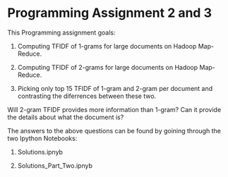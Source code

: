 # Programming Assignment 2 and 3 

This Programming assignment goals:

1. Computing TFIDF of 1-grams for large documents on Hadoop Map-Reduce.

2. Computing TFIDF of 2-grams for large documents on Hadoop Map-Reduce.

3. Picking only top 15 TFIDF of 1-gram and 2-gram per document and contrasting the diferrences between these two. 

Will 2-gram TFIDF provides more information than 1-gram? Can it provide the details about what the document is? 

The answers to the above questions can be found by goining through the two Ipython Notebooks:

1. Solutions.ipnyb

2. Solutions_Part_Two.ipnyb
